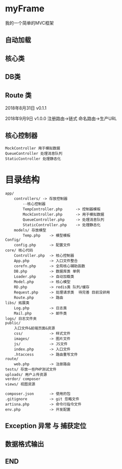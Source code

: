 # myFrame
我的一个简单的MVC框架
## 自动加载

## 核心类

## DB类

## Route 类
2018年8月31日 v0.1.1

2018年9月9日 v1.0.0
    注册路由->链式 命名路由->生产URL

## 核心控制器
    MockController 用于模拟数据
    QueueController 处理消息队列
    StaticController 处理静态化
# 目录结构
    app/
        controllers/ -> 存放控制器
            --核心控制器
            TempController.php      -> 控制器模板
            MockController.php      -> 用于模拟数据
            QueueController.php     -> 处理消息队列
            StaticController.php    -> 处理静态化
        models/ 存放模型
            Temp.php    -> 模型模板
    Config/
        config.php      -> 配置文件
    core/ 核心代码
        Controller.php  -> 核心控制器
        App.php         -> 入口文件整合
        corefn.php      -> 全局核心辅助函数
        DB.php          -> 数据库类 单例
        Loader.php      -> 自动加载类
        Model.php       -> 核心模型
        RD.php          -> redis类 队列/缓存
        Request.php     -> 处理请求类  待完善 目前没卵用
        Route.php       -> 路由
    libs/ 拓展类
        Log.php         -> 日志类
        Mail.php        -> 邮件类
    logs/ 日志文件夹
    public/ 
        入口文件&前端页面&资源
        css/            -> 样式文件
        images/         -> 图片文件
        js/             -> JS文件
        index.php       -> 入口文件
        .htaccess       -> 路由重写文件
    route/ 
        web.php         -> 注册路由
    tests/ 存放一些PHP测试文件
    uploads/ 用户上传资源
    verdor/ composer
    views/ 视图资源

    composer.json       -> 使用的包
    .gitignore          -> git 忽略文件
    artisna.php         -> 命令行指令文件
    env.php             -> 开发配置

## Exception 异常 与 捕获定位


## 数据格式输出











## END
